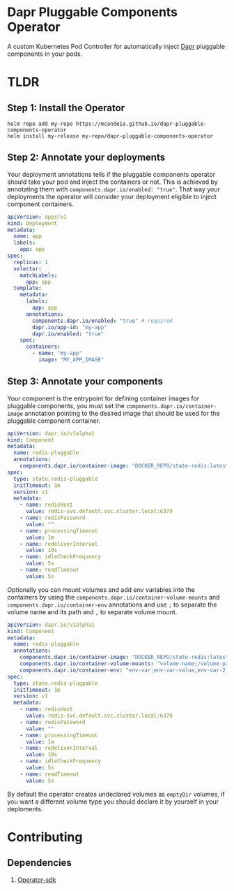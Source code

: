 # Dapr Pluggable Components Operator

A custom Kubernetes Pod Controller for automatically inject [Dapr](https://dapr.io/) pluggable components in your pods.

# TLDR

## Step 1: Install the Operator

```shell
helm repo add my-repo https://mcandeia.github.io/dapr-pluggable-components-operator
helm install my-release my-repo/dapr-pluggable-components-operator
```

## Step 2: Annotate your deployments

Your deployment annotations tells if the pluggable components operator should take your pod and inject the containers or not. This is achieved by annotating them with `components.dapr.io/enabled: "true"`. That way your deployments the operator will consider your deployment eligible to inject component containers.

```yaml
apiVersion: apps/v1
kind: Deployment
metadata:
  name: app
  labels:
    app: app
spec:
  replicas: 1
  selector:
    matchLabels:
      app: app
  template:
    metadata:
      labels:
        app: app
      annotations:
        components.dapr.io/enabled: "true" # required
        dapr.io/app-id: "my-app"
        dapr.io/enabled: "true"
    spec:
      containers:
        - name: "my-app"
          image: "MY_APP_IMAGE"
```

## Step 3: Annotate your components

Your component is the entrypoint for defining container images for pluggable components, you must set the `components.dapr.io/container-image` annotation pointing to the desired image that should be used for the pluggable component container.

```yaml
apiVersion: dapr.io/v1alpha1
kind: Component
metadata:
  name: redis-pluggable
  annotations:
    components.dapr.io/container-image: "DOCKER_REPO/state-redis:latest" # required
spec:
  type: state.redis-pluggable
  initTimeout: 1m
  version: v1
  metadata:
    - name: redisHost
      value: redis-svc.default.svc.cluster.local:6379
    - name: redisPassword
      value: ""
    - name: processingTimeout
      value: 1m
    - name: redeliverInterval
      value: 10s
    - name: idleCheckFrequency
      value: 5s
    - name: readTimeout
      value: 5s
```

Optionally you can mount volumes and add env variables into the containers by using the `components.dapr.io/container-volume-mounts` and `components.dapr.io/container-env` annotations and use `;` to separate the volume name and its path and `,` to separate volume mount.

```yaml
apiVersion: dapr.io/v1alpha1
kind: Component
metadata:
  name: redis-pluggable
  annotations:
    components.dapr.io/container-image: "DOCKER_REPO/state-redis:latest" # required
    components.dapr.io/container-volume-mounts: "volume-name;/volume-path,volume-name-2;/volume-path-2" # optional
    components.dapr.io/container-env: "env-var;env-var-value,env-var-2;env-var-value-2"
spec:
  type: state.redis-pluggable
  initTimeout: 1m
  version: v1
  metadata:
    - name: redisHost
      value: redis-svc.default.svc.cluster.local:6379
    - name: redisPassword
      value: ""
    - name: processingTimeout
      value: 1m
    - name: redeliverInterval
      value: 10s
    - name: idleCheckFrequency
      value: 5s
    - name: readTimeout
      value: 5s
```

By default the operator creates undeclared volumes as `emptyDir` volumes, if you want a different volume type you should declare it by yourself in your deploments.

# Contributing

## Dependencies

1. [Operator-sdk](https://sdk.operatorframework.io/docs/installation/)
